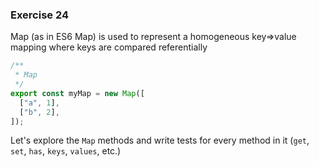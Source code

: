 ### Exercise 24

Map (as in ES6 Map) is used to represent a homogeneous key=>value mapping where keys are compared referentially

```ts
/**
 * Map
 */
export const myMap = new Map([
  ["a", 1],
  ["b", 2],
]);
```

Let's explore the `Map` methods and write tests for every method in it (`get`, `set`, `has`, `keys`, `values`, etc.)
